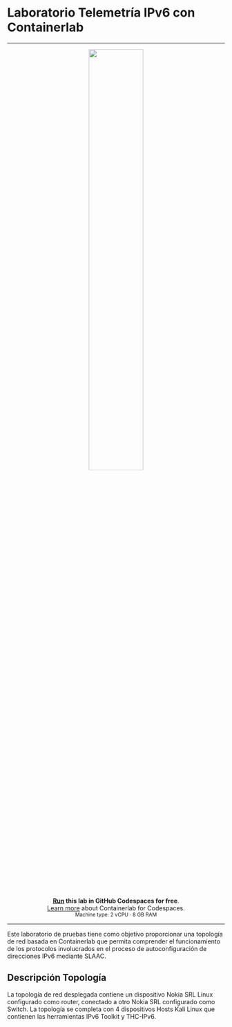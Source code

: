 # Laboratorio Telemetría IPv6 con Containerlab
---
<div align=center markdown>
<a href="https://codespaces.new/ernestosv73/nokia24?quickstart=1">
<img src="https://gitlab.com/rdodin/pics/-/wikis/uploads/d78a6f9f6869b3ac3c286928dd52fa08/run_in_codespaces-v1.svg?sanitize=true" style="width:50%"/></a>

**[Run](https://codespaces.new/ernestosv73/nokia24?quickstart=1) this lab in GitHub Codespaces for free**.  
[Learn more](https://containerlab.dev/manual/codespaces) about Containerlab for Codespaces.  
<small>Machine type: 2 vCPU · 8 GB RAM</small>
</div>

---
Este laboratorio de pruebas tiene como objetivo proporcionar una topología de red basada en Containerlab que permita comprender el funcionamiento de los protocolos involucrados en el proceso de autoconfiguración de direcciones IPv6 mediante SLAAC.

## Descripción Topología

La topología de red desplegada contiene un dispositivo Nokia SRL Linux configurado como router, conectado a otro Nokia SRL configurado como Switch. La topología se completa con 4 dispositivos Hosts Kali Linux que contienen las herramientas IPv6 Toolkit y THC-IPv6.
